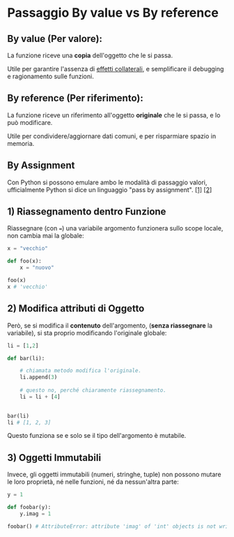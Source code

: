 # Passaggio By value vs By reference 

## By value (Per valore): 
La funzione riceve una **copia** dell'oggetto che le si passa. 

Utile per garantire l'assenza di [effetti collaterali](../1_scope/3_scrittura_globali.md#effetti-collaterali), e semplificare il debugging e ragionamento sulle funzioni.

## By reference (Per riferimento): 
La funzione riceve un riferimento all'oggetto **originale** che le si passa, e lo può modificare. 

Utile per condividere/aggiornare dati comuni, e per risparmiare spazio in memoria.


## By Assignment

Con Python si possono emulare ambo le modalità di passaggio valori, ufficialmente Python si dice un linguaggio "pass by assignment". [[1]](https://realpython.com/python-pass-by-reference/) [[2]](https://stackoverflow.com/questions/50534394/what-does-it-mean-by-passed-by-assignment)


## 1) Riassegnamento dentro Funzione

Riassegnare (con `=`) una variabile argomento funzionera sullo scope locale, non cambia mai la globale:

```python
x = "vecchio"

def foo(x):
    x = "nuovo"

foo(x)
x # 'vecchio'
```

## 2) Modifica attributi di Oggetto


Però, se si modifica il **contenuto** dell'argomento, (**senza riassegnare** la variabile), si sta proprio modificando l'originale globale:


```python
li = [1,2]

def bar(li):

    # chiamata metodo modifica l'originale.
    li.append(3)
    
    # questo no, perché chiaramente riassegnamento.
    li = li + [4] 
   

bar(li)
li # [1, 2, 3]
```


Questo funziona se e solo se il tipo dell'argomento è mutabile.



 <!-- # li+=[4] # strano comportamento dovuto a __iadd__() https://stackoverflow.com/questions/2347265/why-does-behave-unexpectedly-on-lists -->


## 3) Oggetti Immutabili

Invece, gli oggetti immutabili (numeri, stringhe, tuple) non possono mutare le loro proprietà, né nelle funzioni, né da nessun'altra parte:

```python
y = 1

def foobar(y):
    y.imag = 1

foobar() # AttributeError: attribute 'imag' of 'int' objects is not writable
```
